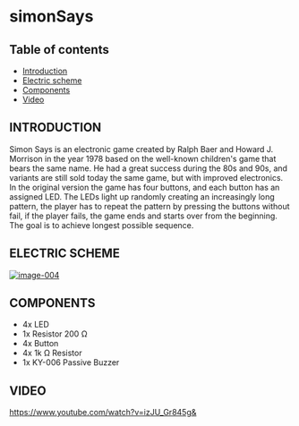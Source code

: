 # simonSays

## Table of contents
* [Introduction](#introduction)
* [Electric scheme](#electric-scheme)
* [Components](#components)
* [Video](#video)

## INTRODUCTION

Simon Says is an electronic game created by Ralph Baer and Howard J. Morrison in
the year 1978 based on the well-known children's game that bears the same name. He had
a great success during the 80s and 90s, and variants are still sold today
the same game, but with improved electronics.
In the original version the game has four buttons, and each button has an assigned LED.
The LEDs light up randomly creating an increasingly long pattern,
the player has to repeat the pattern by pressing the buttons without fail, if the player fails,
the game ends and starts over from the beginning. The goal is to achieve
longest possible sequence.

## ELECTRIC SCHEME

<a href="https://ibb.co/7jmG5c1"><img src="https://i.ibb.co/YPstM9L/image-004.jpg" alt="image-004" border="0"></a>

## COMPONENTS

* 4x LED 
* 1x Resistor 200 Ω
* 4x Button 
* 4x 1k Ω Resistor
* 1x KY-006 Passive Buzzer

## VIDEO

https://www.youtube.com/watch?v=izJU_Gr845g&


